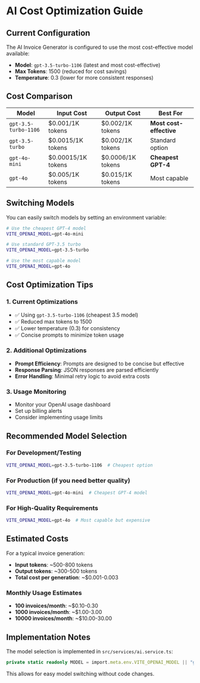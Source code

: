 # AI Cost Optimization Guide

## Current Configuration

The AI Invoice Generator is configured to use the most cost-effective model available:

- **Model**: `gpt-3.5-turbo-1106` (latest and most cost-effective)
- **Max Tokens**: 1500 (reduced for cost savings)
- **Temperature**: 0.3 (lower for more consistent responses)

## Cost Comparison

| Model                | Input Cost         | Output Cost       | Best For                |
| -------------------- | ------------------ | ----------------- | ----------------------- |
| `gpt-3.5-turbo-1106` | $0.001/1K tokens   | $0.002/1K tokens  | **Most cost-effective** |
| `gpt-3.5-turbo`      | $0.0015/1K tokens  | $0.002/1K tokens  | Standard option         |
| `gpt-4o-mini`        | $0.00015/1K tokens | $0.0006/1K tokens | **Cheapest GPT-4**      |
| `gpt-4o`             | $0.005/1K tokens   | $0.015/1K tokens  | Most capable            |

## Switching Models

You can easily switch models by setting an environment variable:

```bash
# Use the cheapest GPT-4 model
VITE_OPENAI_MODEL=gpt-4o-mini

# Use standard GPT-3.5 turbo
VITE_OPENAI_MODEL=gpt-3.5-turbo

# Use the most capable model
VITE_OPENAI_MODEL=gpt-4o
```

## Cost Optimization Tips

### 1. Current Optimizations

- ✅ Using `gpt-3.5-turbo-1106` (cheapest 3.5 model)
- ✅ Reduced max tokens to 1500
- ✅ Lower temperature (0.3) for consistency
- ✅ Concise prompts to minimize token usage

### 2. Additional Optimizations

- **Prompt Efficiency**: Prompts are designed to be concise but effective
- **Response Parsing**: JSON responses are parsed efficiently
- **Error Handling**: Minimal retry logic to avoid extra costs

### 3. Usage Monitoring

- Monitor your OpenAI usage dashboard
- Set up billing alerts
- Consider implementing usage limits

## Recommended Model Selection

### For Development/Testing

```bash
VITE_OPENAI_MODEL=gpt-3.5-turbo-1106  # Cheapest option
```

### For Production (if you need better quality)

```bash
VITE_OPENAI_MODEL=gpt-4o-mini  # Cheapest GPT-4 model
```

### For High-Quality Requirements

```bash
VITE_OPENAI_MODEL=gpt-4o  # Most capable but expensive
```

## Estimated Costs

For a typical invoice generation:

- **Input tokens**: ~500-800 tokens
- **Output tokens**: ~300-500 tokens
- **Total cost per generation**: ~$0.001-0.003

### Monthly Usage Estimates

- **100 invoices/month**: ~$0.10-0.30
- **1000 invoices/month**: ~$1.00-3.00
- **10000 invoices/month**: ~$10.00-30.00

## Implementation Notes

The model selection is implemented in `src/services/ai.service.ts`:

```typescript
private static readonly MODEL = import.meta.env.VITE_OPENAI_MODEL || "gpt-3.5-turbo-1106";
```

This allows for easy model switching without code changes.
